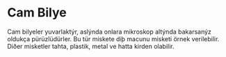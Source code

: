 # Cam Bilye

Cam bilyeler yuvarlaktýr, aslýnda onlara mikroskop altýnda bakarsanýz oldukça
pürüzlüdürler. Bu tür miskete diþ macunu misketi örnek verilebilir. Diðer
misketler tahta, plastik, metal ve hatta kirden olabilir.
